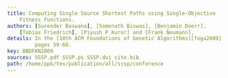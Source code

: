 ```yaml
---
title: Computing Single Source Shortest Paths using Single-Objective
    Fitness Functions.
authors: [Surender Baswana], [Somenath Biswas], [Benjamin Doerr],
    [Tobias Friedrich], [Piyush P Kurur] and [Frank Neumann],
details: In the [10th ACM Foundations of Genetic Algorithms][foga2009] (FOGA),
         pages 59-66.
key: BBDFKN2009
sources: SSSP.pdf SSSP.ps SSSP.dvi cite.bib
path: /home/ppk/tex/publication/all/sssp/conference
---
```

